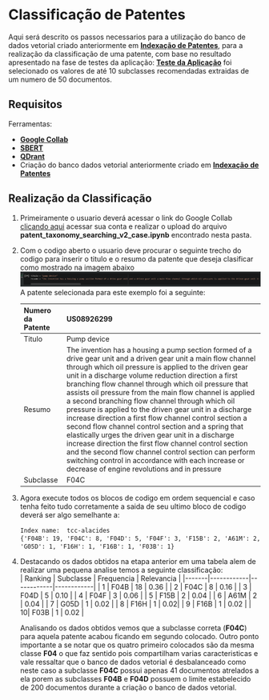 # Classificação de Patentes

Aqui será descrito os passos necessarios para a utilização do banco de dados vetorial criado anteriormente em [**Indexação de Patentes**](https://github.com/alacides/multi-output-taxonomy-classifier/tree/main/indexing), para a realização da classificação de uma patente, com base no resultado apresentado na fase de testes da aplicação: [**Teste da Aplicação**](https://github.com/alacides/multi-output-taxonomy-classifier/tree/main/testing) foi selecionado os valores de até 10 subclasses recomendadas extraidas de um numero de 50 documentos.
## Requisitos
Ferramentas:
- [**Google Collab**](https://github.com/alacides/multi-output-taxonomy-classifier/tree/main/resources/Google%20Collab)
- [**SBERT**](https://github.com/alacides/multi-output-taxonomy-classifier/tree/main/resources/SBert)
- [**QDrant**](https://github.com/alacides/multi-output-taxonomy-classifier/tree/main/resources/QDrant)
- Criação do banco dados vetorial anteriormente criado em [**Indexação de Patentes**](https://github.com/alacides/multi-output-taxonomy-classifier/tree/main/indexing)
## Realização da Classificação
1. Primeiramente o usuario deverá acessar o link do Google Collab [clicando aqui](https://colab.research.google.com) acessar sua conta e realizar o upload do arquivo **patent_taxonomy_searching_v2_case.ipynb** encontrado nesta pasta.

2. Com o codigo aberto o usuario deve procurar o seguinte trecho do codigo para inserir o titulo e o resumo da patente que deseja clasificar como mostrado na imagem abaixo<br>
    ![](https://github.com/alacides/multi-output-taxonomy-classifier/blob/main/resources/search/search1.png?raw=true)
A patente selecionada para este exemplo foi a seguinte:

    |   Numero da Patente    | US08926299   | 
    |-----------------|------------|
    | Titulo | Pump device | 
    | Resumo | The invention has a housing a pump section formed of a drive gear unit and a driven gear unit a main flow channel through which oil pressure is applied to the driven gear unit in a discharge volume reduction direction a first branching flow channel through which oil pressure that assists oil pressure from the main flow channel is applied a second branching flow channel through which oil pressure is applied to the driven gear unit in a discharge increase direction a first flow channel control section a second flow channel control section and a spring that elastically urges the driven gear unit in a discharge increase direction the first flow channel control section and the second flow channel control section can perform switching control in accordance with each increase or decrease of engine revolutions and in pressure  | 
    | Subclasse | F04C |
3. Agora execute todos os blocos de codigo em ordem sequencial e caso tenha feito tudo corretamente a saida de seu ultimo bloco de codigo deverá ser algo semelhante a:<br>
    ```
    Index name:  tcc-alacides
    {'F04B': 19, 'F04C': 8, 'F04D': 5, 'F04F': 3, 'F15B': 2, 'A61M': 2, 'G05D': 1, 'F16H': 1, 'F16B': 1, 'F03B': 1}
    ```

4. Destacando os dados obtidos na etapa anterior em uma tabela alem de realizar uma pequena analise temos a seguinte classificação:<br>
    | Ranking | Subclasse   | Frequencia   | Relevancia   |
    |-------|------------|------------|------------|
    | 1 | F04B | 18 | 0.36 |
    | 2 | F04C  | 8 | 0.16 |
    | 3 | F04D | 5 | 0.10 |
    | 4 | F04F | 3 | 0.06 |
    | 5 | F15B | 2 | 0.04 |
    | 6 | A61M | 2 | 0.04  |
    | 7 | G05D | 1 | 0.02 |
    | 8 | F16H | 1 | 0.02| 
    | 9 | F16B | 1 | 0.02 |
    | 10| F03B | 1  | 0.02  |

    Analisando os dados obtidos vemos que a subclasse correta (**F04C**) para aquela patente acabou ficando em segundo colocado. Outro ponto importante a se notar que os quatro primeiro colocados são da mesma classe **F04** o que faz sentido pois compartilham varias caracteristicas e vale ressaltar que o banco de dados vetorial é desbalanceado como neste caso a subclasse **F04C** possui apenas 41 documentos atrelados a ela porem as subclasses **F04B** e **F04D** possuem o limite estabelecido de 200 documentos durante a criação o banco de dados vetorial.

<br>